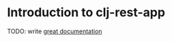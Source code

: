 # Introduction to clj-rest-app

TODO: write [great documentation](http://jacobian.org/writing/what-to-write/)
